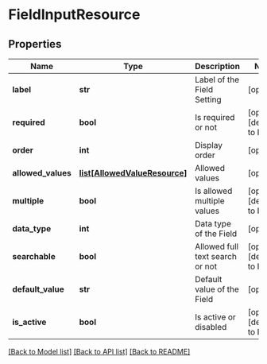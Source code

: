 # FieldInputResource

## Properties
Name | Type | Description | Notes
------------ | ------------- | ------------- | -------------
**label** | **str** | Label of the Field Setting | [optional] 
**required** | **bool** | Is required or not | [optional] [default to False]
**order** | **int** | Display order | [optional] 
**allowed_values** | [**list[AllowedValueResource]**](AllowedValueResource.md) | Allowed values | [optional] 
**multiple** | **bool** | Is allowed multiple values | [optional] [default to False]
**data_type** | **int** | Data type of the Field | [optional] 
**searchable** | **bool** | Allowed full text search or not | [optional] [default to False]
**default_value** | **str** | Default value of the Field | [optional] 
**is_active** | **bool** | Is active or disabled | [optional] [default to False]

[[Back to Model list]](../README.md#documentation-for-models) [[Back to API list]](../README.md#documentation-for-api-endpoints) [[Back to README]](../README.md)


